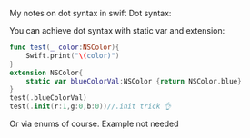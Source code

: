 My notes on dot syntax in swift<!--more--> Dot syntax: 

You can achieve dot syntax with static var and extension: 

```swift
func test(_ color:NSColor){
    Swift.print("\(color)")
}
extension NSColor{
    static var blueColorVal:NSColor {return NSColor.blue}
}
test(.blueColorVal)
test(.init(r:1,g:0,b:0))//.init trick 👌
```

Or via enums of course. Example not needed